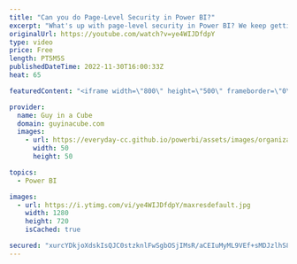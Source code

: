 ```yaml
---
title: "Can you do Page-Level Security in Power BI?"
excerpt: "What's up with page-level security in Power BI? We keep getting questions from people about how to do this. I've got bad news and I've got...  well, just watch the video!   Row-Level Security and Object-Level Security together in Power BI??? Yup! https://www.youtube.com/watch?v=ZYO7wGKVM0Y  Did you know"
originalUrl: https://youtube.com/watch?v=ye4WIJDfdpY
type: video
price: Free
length: PT5M5S
publishedDateTime: 2022-11-30T16:00:33Z
heat: 65

featuredContent: "<iframe width=\"800\" height=\"500\" frameborder=\"0\" src=\"https://www.youtube.com/embed/ye4WIJDfdpY\" allow=\"accelerometer; autoplay; encrypted-media; gyroscope; picture-in-picture\" allowfullscreen></iframe>"

provider:
  name: Guy in a Cube
  domain: guyinacube.com
  images:
    - url: https://everyday-cc.github.io/powerbi/assets/images/organizations/guyinacube.com-50x50.jpg
      width: 50
      height: 50

topics:
  - Power BI

images:
  - url: https://i.ytimg.com/vi/ye4WIJDfdpY/maxresdefault.jpg
    width: 1280
    height: 720
    isCached: true

secured: "xurcYDkjoXdskIsQJC0stzknlFwSgbOSjIMsR/aCEIuMyML9VEf+sMDJzlhS8Rw6mc74ploFo1aV6xMNfNo6ROF8T1PiBkQIve8mmRzgixQVL0HmO5zgvERiR4YhLWqNazAZgHHKh17VXYkbIIYvgBuXaYrHnV8uSJ8Ur7DdPxQlrJEpHACCBxOE9hns5LX+i0H+1Kv0XS0EH15Z5Wxg9V4TUKYSP1XhViZBwROLhrs2zm9I1/acTwvjKjY3CsYmZhbvd5+Ko+FavXDt2cNh139N8KJ/0uH4ygineez1dgl+Ifd9neCfKuD3RN/5rNO0EWVSjN/gsUrTE5cZ4OjiWgHj6Gi5P1iXyB1ErqVuQyqPEODM+P3sgcDE2yqEOXOIhbUcquTSWh66VCiwaQ/x665vGCc+HvmFkdXIpbFvC3w=;rPqLH3XkmoOOSvFBQiQcVA=="
---
```


